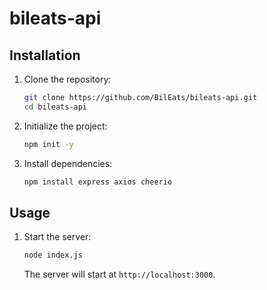 # bileats-api


## Installation

1. Clone the repository:
   ```bash
   git clone https://github.com/BilEats/bileats-api.git
   cd bileats-api
   ```

2. Initialize the project:
   ```bash
   npm init -y
   ```

3. Install dependencies:
   ```bash
   npm install express axios cheerio
   ```


## Usage

1. Start the server:
   ```bash
   node index.js
   ```
   The server will start at `http://localhost:3000`.

